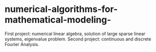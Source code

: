 # numerical-algorithms-for-mathematical-modeling-
First project: numerical linear algebra, solution of large sparse linear systems, eigenvalue problem. Second project: continuous and discrete Fourier Analysis.
